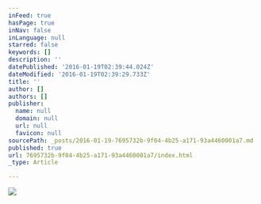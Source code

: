 ```yaml
---
inFeed: true
hasPage: true
inNav: false
inLanguage: null
starred: false
keywords: []
description: ''
datePublished: '2016-01-19T02:39:44.024Z'
dateModified: '2016-01-19T02:39:29.733Z'
title: ''
author: []
authors: []
publisher:
  name: null
  domain: null
  url: null
  favicon: null
sourcePath: _posts/2016-01-19-7695732b-9f04-4b25-a171-93a4460001a7.md
published: true
url: 7695732b-9f04-4b25-a171-93a4460001a7/index.html
_type: Article

---
```

![](https://the-grid-user-content.s3-us-west-2.amazonaws.com/a3b7e6b9-af3e-4702-859b-9e00947300f1.jpg)